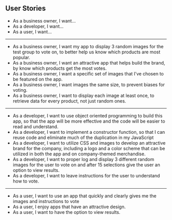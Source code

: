 ## User Stories

  * As a business owner, I want...
  * As a developer, I want...
  * As a user, I want...

---
* As a business owner, I want my app to display 3 random images for the test group to vote on, to better help us know which products are most popular.
* As a business owner, I want an attractive app that helps build the brand, by know which products get the most votes.
* As a business owner, I want a specific set of images that I've chosen to be featured on the app.
* As a business owner, I want images the same size, to prevent biases for voting.
* As a business owner, I want to display each image at least once, to retrieve data for every product, not just random ones.


---
* As a developer, I want to use object oriented programming to build this app, so that the app will be more effective and the code will be easier to read and understand.
* As a developer, I want to implement a constructor function, so that I can reuse code and eliminate much of the duplication in my JavaScript
* As a developer, I want to utilize CSS and images to develop an attractive brand for the company, including a logo and a color scheme that can be utilized in both the app and on company-themed merchandise.
* As a developer, I want to proper log and display 3 different random images for the user to vote on and after 15 selections give the user an option to view results.
* As a developer, I want to leave instructions for the user to understand how to vote.

---
* As a user, I want to use an app that quickly and clearly gives me the images and instructions to vote
* As a user, I enjoy apps that have an attractive design.
* As a user, I want to have the option to view results.
